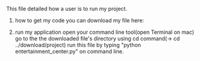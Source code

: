
This file detailed how a user is to run my project.

1. how to get my code
you can download my file here:

2. run my application
open your command line tool(open Terminal on mac)
go to the the downloaded file's directory using cd command(-> cd ../download/project)
run this file by typing "python entertainment_center.py" on command line. 



